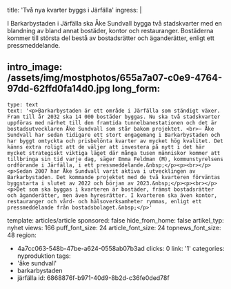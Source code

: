 title: 'Två nya kvarter byggs i Järfälla'
ingress: |
  <p>I Barkarbystaden i Järfälla ska Åke Sundvall bygga två stadskvarter med en blandning av bland annat bostäder, kontor och restauranger. Bostäderna kommer till största del bestå av bostadsrätter och äganderätter, enligt ett pressmeddelande.
  </p>
  
intro_image: /assets/img/mostphotos/655a7a07-c0e9-4764-97dd-62ffd0fa14d0.jpg
long_form:
  -
    type: text
    text: '<p>Barkarbystaden är ett område i Järfälla som ständigt växer. Fram till år 2032 ska 14 000 bostäder byggas. Nu ska två stadskvarter uppföras med närhet till den framtida tunnelbanestationen och det är bostadsutvecklaren Åke Sundvall som står bakom projektet. <br>– Åke Sundvall har sedan tidigare ett stort engagemang i Barkarbystaden och har byggt omtyckta och prisbelönta kvarter av mycket hög kvalitet. Det känns extra roligt att de väljer att investera på nytt i det här mycket strategiskt viktiga läget där många tusen människor kommer att tillbringa sin tid varje dag, säger Emma Feldman (M), kommunstyrelsens ordförande i Järfälla, i ett pressmeddelande.&nbsp;</p><p><br></p><p>Sedan 2007 har Åke Sundvall varit aktiva i utvecklingen av Barkarbystaden. Det kommande projektet med de två kvarteren förväntas byggstarta i slutet av 2022 och början av 2023.&nbsp;</p><p><br></p><p>Det som ska byggas i kvarteren är bostäder, främst bostadsrätter och äganderätter, men även hyresrätter. I kvarteren ska även kontor, restauranger och vård- och hälsoverksamheter rymmas, enligt ett pressmeddelande från bostadsbolaget.&nbsp;</p>'
template: articles/article
sponsored: false
hide_from_home: false
artikel_typ: nyhet
views: 166
puff_font_size: 24
article_font_size: 24
topnews_font_size: 48
region:
  - 4a7cc063-548b-47be-a624-0558ab07b3ad
clicks: 0
link: '1'
categories: nyproduktion
tags:
  - 'åke sundvall'
  - barkarbystaden
  - järfälla
id: 6868876f-b971-40d9-8b2d-c36fe0ded78f
